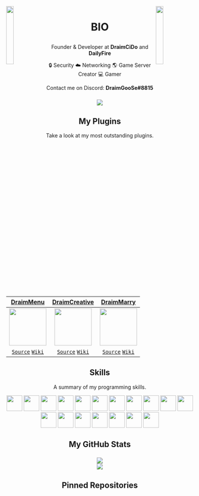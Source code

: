 <img align='left' src='https://raw.githubusercontent.com/sammwyy/sammwyy/master/sprites/LinkFront_Beat.gif' width='20%'>  
<img align='right' src='https://raw.githubusercontent.com/sammwyy/sammwyy/master/sprites/zelda.gif' width='20%'>  

# <p align="center">BIO</p>
<p align="center">Founder & Developer at <b>DraimCiDo</b> and <b>DailyFire</b></p>

<p align="center">🔒 Security   ☁️ Networking
🌎 Game Server Creator 💻 Gamer</p>

<p align="center">Contact me on Discord: <b>DraimGooSe#8815</b></p>
<h3 align="center">
  <a href="https://discord.gg/draimcido/" alt="Дискорд">
      <img src="https://img.shields.io/discord/422951477535834123?color=green&style=for-the-badge"/>
  </a>
</h3>

<h2 align="center">My Plugins</h2>
<p align="center">Take a look at my most outstanding plugins.</p>


| <a href="" target="_blank">**DraimMenu**</a> | <a href="" target="_blank">**DraimCreative**</a> | <a href="" target="_blank">**DraimMarry**</a> |
| :---: | :---: | :---: |
<img align='center' src='' width="100px"  height='100px'> | <img align='center' width="100px" src='' height='100px'>  | <img align='center' src='' width="100px" height='100px'> |
| <a href="https://github.com/DraimCiDo/DraimMenu" target="_blank">`Source`</a> <a href="https://github.com/DraimCiDo/DraimMenu" target="_blank">`Wiki`</a> | <a href="https://github.com/DraimCiDo/DraimCreative" target="_blank">`Source`</a> <a href="https://github.com/DraimCiDo/DraimCreative" target="_blank">`Wiki`</a> | <a href="https://github.com/DraimCiDo/DraimMarry" target="_blank">`Source`</a> <a href="https://github.com/DraimCiDo/DraimMarry" target="_blank">`Wiki`</a> |

<h2 align="center">Skills</h2>
<p align="center">A summary of my programming skills.</p>

<p align="center">
  <img src='https://raw.githubusercontent.com/sammwyy/sammwyy/master/skills/apache.png' height='42px'/>
  <img src='https://raw.githubusercontent.com/sammwyy/sammwyy/master/skills/cloudflare.png' height='42px'/>
  <img src='https://raw.githubusercontent.com/sammwyy/sammwyy/master/skills/css.png' height='42px'/>
  <img src='https://raw.githubusercontent.com/sammwyy/sammwyy/master/skills/debian.webp' height='42px'/>
  <img src='https://raw.githubusercontent.com/sammwyy/sammwyy/master/skills/html.png' height='42px'>
  <img src='https://raw.githubusercontent.com/sammwyy/sammwyy/master/skills/java.png' height='42px'>
  <img src='https://raw.githubusercontent.com/sammwyy/sammwyy/master/skills/javascript.jpg' height='42px'>
  <img src='https://raw.githubusercontent.com/sammwyy/sammwyy/master/skills/mariadb.png' height='42px'>
  <img src='https://raw.githubusercontent.com/sammwyy/sammwyy/master/skills/mysql.png' height='42px'>
  <img src='https://raw.githubusercontent.com/sammwyy/sammwyy/master/skills/nextjs.png' height='42px'/>
  <img src='https://raw.githubusercontent.com/sammwyy/sammwyy/master/skills/Nginx.png' height='42px'/>
  <img src='https://raw.githubusercontent.com/sammwyy/sammwyy/master/skills/nodejs.png' height='42px'>
  <img src='https://raw.githubusercontent.com/sammwyy/sammwyy/master/skills/php.png' height='42px'>
  <img src='https://raw.githubusercontent.com/sammwyy/sammwyy/master/skills/python.png' height='42px'>
  <img src='https://raw.githubusercontent.com/sammwyy/sammwyy/master/skills/react.png' height='42px'>
  <img src='https://raw.githubusercontent.com/sammwyy/sammwyy/master/skills/sql.png' height='42px'>
  <img src='https://raw.githubusercontent.com/sammwyy/sammwyy/master/skills/typescript.png' height='42px'>
  <img src='https://raw.githubusercontent.com/sammwyy/sammwyy/master/skills/unity.png' height='42px'>
</p>

<h2 align="center">My GitHub Stats</h2>
<h3 align="center">
  <a href="https://github.com/DraimCiDo">
    <img align="center" src="https://github-readme-stats.vercel.app/api?username=DraimCido&show_icons=true&theme=radical">
  </a>
  <br>
  <a href="https://github.com/DraimCiDo">
    <img align="center" src="https://github-readme-stats.vercel.app/api/top-langs/?username=DraimCido&layout=compact">
  </a>
</h3>

<h2 align="center">Pinned Repositories</h2>


